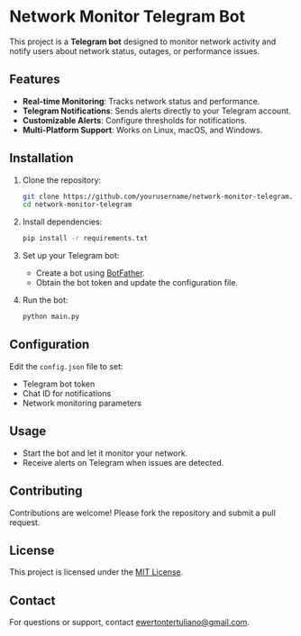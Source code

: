 # Network Monitor Telegram Bot

This project is a **Telegram bot** designed to monitor network activity and notify users about network status, outages, or performance issues.

## Features

- **Real-time Monitoring**: Tracks network status and performance.
- **Telegram Notifications**: Sends alerts directly to your Telegram account.
- **Customizable Alerts**: Configure thresholds for notifications.
- **Multi-Platform Support**: Works on Linux, macOS, and Windows.

## Installation

1. Clone the repository:
    ```bash
    git clone https://github.com/yourusername/network-monitor-telegram.git
    cd network-monitor-telegram
    ```

2. Install dependencies:
    ```bash
    pip install -r requirements.txt
    ```

3. Set up your Telegram bot:
    - Create a bot using [BotFather](https://core.telegram.org/bots#botfather).
    - Obtain the bot token and update the configuration file.

4. Run the bot:
    ```bash
    python main.py
    ```

## Configuration

Edit the `config.json` file to set:
- Telegram bot token
- Chat ID for notifications
- Network monitoring parameters

## Usage

- Start the bot and let it monitor your network.
- Receive alerts on Telegram when issues are detected.

## Contributing

Contributions are welcome! Please fork the repository and submit a pull request.

## License

This project is licensed under the [MIT License](LICENSE).

## Contact

For questions or support, contact [ewertontertuliano@gmail.com](mailto:ewertontertuliano@gmail.com).
